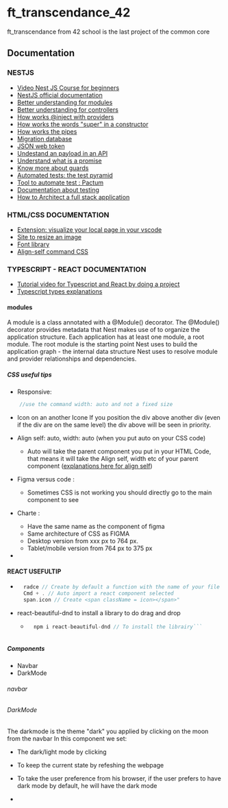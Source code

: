 # ft_transcendance_42
ft_transcendance from 42 school is the last project of the common core 

## Documentation

### NESTJS
- [Video Nest JS Course for beginners](https://www.youtube.com/watch?v=GHTA143_b-s&ab_channel=freeCodeCamp.org)
- [NestJS official documentation](https://docs.nestjs.com/)
- [Better understanding for modules](https://dev.to/webeleon/cursus-nestjs-les-modules-partie-1-4295)
- [Better understanding for controllers](https://dev.to/webeleon/cursus-nestjs-les-controllers-4bm0)
- [How works @inject with providers](https://www.youtube.com/watch?v=_7dwRW1cgyU&ab_channel=TechWall)
- [How works the words "super" in a constructor](https://www.w3schools.com/jsref/jsref_class_super.asp)
- [How works the pipes](https://docs.nestjs.com/pipes)
- [Migration database](https://www.prisma.io/docs/concepts/components/prisma-migrate/migrate-development-production)
- [JSON web token](https://auth0.com/learn/json-web-tokens)
- [Undestand an payload in an API](https://blog.hubspot.com/website/what-is-payload#:~:text=What%20is%20a%20Payload%20in%20an%20API%3F,HTTP%20request%20and%20response%20message.)
- [Understand what is a promise](https://javascript.developpez.com/actu/146280/Comprendre-les-Promises-en-JavaScript-TypeScript-article-de-yahiko/)
- [Know more about guards](https://docs.nestjs.com/guards)
- [Automated tests: the test pyramid](https://martinfowler.com/articles/practical-test-pyramid.html)
- [Tool to automate test : Pactum](https://pactumjs.github.io/introduction/quick-start.html#system-requirements)
- [Documentation about testing](https://docs.nestjs.com/fundamentals/testing)
- [How to Architect a full stack application](https://www.freecodecamp.org/news/how-to-build-a-full-stack-application-from-start-to-finish/)


### HTML/CSS DOCUMENTATION
- [Extension: visualize your local page in your vscode](https://marketplace.visualstudio.com/items?itemName=ms-vscode.live-server)
- [Site to resize an image](https://www.resizepixel.com/fr/resize-image/)
- [Font library](https://www.fontsquirrel.com/)
- [Align-self command CSS](https://www.google.com/search?q=align+self+stretch+css&sxsrf=ALiCzsYROPioJbIHOecftLakHPbUVHz3Fw:1670837149859&source=lnms&tbm=vid&sa=X&ved=2ahUKEwjxzK224fP7AhWqTKQEHdcoDW4Q_AUoAnoECAIQBA&biw=1422&bih=1448&dpr=0.9#fpstate=ive&vld=cid:3efa47a4,vid:6yzqhpxKh3E)

### TYPESCRIPT - REACT DOCUMENTATION
- [Tutorial video for Typescript and React by doing a project](https://www.youtube.com/watch?v=FJDVKeh7RJI&ab_channel=freeCodeCamp.org)
- [Typescript types explanations](https://www.typescriptlang.org/docs/handbook/2/everyday-types.html)

#### modules

A module is a class annotated with a @Module() decorator. The @Module() decorator provides metadata that Nest makes use of to organize the application structure. Each application has at least one module, a root module. The root module is the starting point Nest uses to build the application graph - the internal data structure Nest uses to resolve module and provider relationships and dependencies.


##### CSS useful tips

- Responsive:
```c 
	//use the command width: auto and not a fixed size
```
- Icon on an another Icone
	If you position the div above another div (even if the div are on the same level) the div above will be seen in priority.

- Align self: auto, width: auto (when you put auto on your CSS code)
	- Auto will take the parent component you put in your HTML Code, that means it will take the Align self, width etc of your parent component ([explanations here for align self]((https://www.google.com/search?q=align+self+stretch+css&sxsrf=ALiCzsYROPioJbIHOecftLakHPbUVHz3Fw:1670837149859&source=lnms&tbm=vid&sa=X&ved=2ahUKEwjxzK224fP7AhWqTKQEHdcoDW4Q_AUoAnoECAIQBA&biw=1422&bih=1448&dpr=0.9#fpstate=ive&vld=cid:3efa47a4,vid:6yzqhpxKh3E)))

- Figma versus code : 
	- Sometimes CSS is not working you should directly go to the main component to see

- Charte :
	- Have the same name as the component of figma 
	- Same architecture of CSS as FIGMA
	- Desktop version from xxx px to 764 px.
	- Tablet/mobile version from 764 px to 375 px

- 

#### REACT USEFULTIP

- ```c
	radce // Create by default a function with the name of your file 
	Cmd + . // Auto import a react component selected
	span.icon // Create <span className = icon></span>" 
	```
- react-beautiful-dnd to install a library to do drag and drop
	- ```c
		npm i react-beautiful-dnd // To install the librairy```



##### Components

- Navbar
- DarkMode

###### navbar

###### DarkMode
The darkmode is the theme "dark" you applied by clicking on the moon from the navbar
In this component we set:
- The dark/light mode by clicking
- To keep the current state by refeshing the webpage
- To take the user preference from his browser, if the user prefers to have dark mode by default, he will have the dark mode

- 
